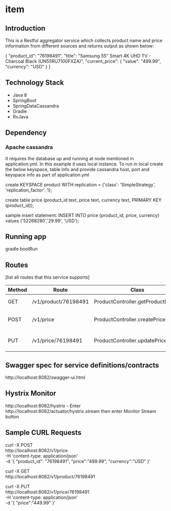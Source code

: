 # item
## Introduction
This is a Restful aggregator service which collects product name and price information from different sources and returns output as shown below:

{
    "product_id": "76198491",
    "title": "Samsung 55\" Smart 4K UHD TV - Charcoal Black (UN55RU7100FXZA)",
    "current_price": {
	    "value": "499.99",
	    "currency": "USD"
     }
}

## Technology Stack
* Java 8
* SpringBoot
* SpringDataCassandra
* Gradle
* RxJava

## Dependency
### Apache cassandra
It requires the database up and running at node mentioned in application.yml. In this example it uses local instance.
To run in local create the below keyspace, table info and provide cassandra host, port and keyspace info as part of application.yml

create KEYSPACE product WITH replication = {'class': 'SimpleStrategy', 'replication_factor': 1};

create table price (product_id text, price text, currency text, PRIMARY KEY (product_id));

sample insert statement: INSERT INTO price (product_id, price, currency) values ('52268280','29.99', 'USD');

## Running app

gradle bootRun

## Routes

[list all routes that this service supports]

| Method | Route | Class | Description
| ------ | ----- | ----- | -----------
| GET  | /v1/product/76198491 | ProductController.getProductDetails | Item detail with price
| POST | /v1/price | ProductController.createPriceById | create price for a given product id
| PUT | /v1/price/76198491 | ProductController.updatePriceById | update price details

## Swagger spec for service definitions/contracts

http://localhost:8082/swagger-ui.html

## Hystrix Monitor

http://localhost:8082/hystrix
    - Enter http://localhost:8082/actuator/hystrix.stream then enter Monitor Stream button

## Sample CURL Requests

curl -X POST \
  http://localhost:8082/v1/price \
  -H 'content-type: application/json' \
  -d '{
  	"product_id": "76198491",
	"price":"499.99",
	"currency":"USD"
}'

curl -X GET \
  http://localhost:8082/v1/product/76198491
  
curl -X PUT \
  http://localhost:8082/v1/price/76198491 \
  -H 'content-type: application/json' \
  -d '{
	"price":"449.99"
}'
